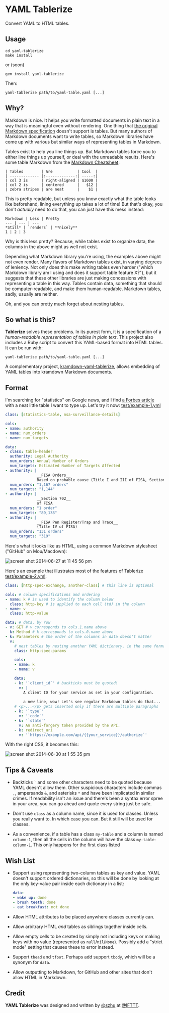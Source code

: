 YAML Tablerize
==============

Convert YAML to HTML tables.

Usage
-----

```shell
cd yaml-tablerize
make install
```

or (soon)

```shell
gem install yaml-tablerize
```

Then:

```shell
yaml-tablerize path/to/yaml-table.yaml [...]
```

Why?
----

Markdown is nice. It helps you write formatted documents in plain text in a way that is meaningful even without rendering. One thing that [the original Markdown specification](http://daringfireball.net/projects/markdown/syntax) doesn't support is tables. But many authors of Markdown documents want to write tables, so Markdown libraries have come up with various but similar ways of representing tables in Markdown.

Tables exist to help you line things up. But Markdown tables force you to either line things up yourself, or deal with the unreadable results. Here's some table Markdown from the [Markdown Cheatsheet](https://github.com/adam-p/markdown-here/wiki/Markdown-Cheatsheet):

```
| Tables        | Are           | Cool  |
| ------------- |:-------------:| -----:|
| col 3 is      | right-aligned | $1600 |
| col 2 is      | centered      |   $12 |
| zebra stripes | are neat      |    $1 |
```

This is pretty readable, but unless you know exactly what the table looks like beforehand, lining everything up takes a lot of time! But that's okay, you don't _actually_ need to do that, you can just have this mess instead:

```
Markdown | Less | Pretty
--- | --- | ---
*Still* | `renders` | **nicely**
1 | 2 | 3
```

Why is this less pretty? Because, while tables exist to organize data, the columns in the above might as well not exist.

Depending what Markdown library you're using, the examples above might not even render. Many flavors of Markdown tables exist, in varying degrees of leniency. Not only does this make writing tables even harder ("which Markdown library am I using and does it support table feature X?"), but it suggests that these other libraries are just making concessions with representing a table in this way. Tables contain data, something that should be computer-readable, and make them human-readable. Markdown tables, sadly, usually are neither.

Oh, and you can pretty much forget about nesting tables.

So what is this?
----------------

**Tablerize** solves these problems. In its purest form, it is a specification of a _human-readable representation of tables in plain text_. This project also includes a Ruby script to convert this YAML-based format into HTML tables. It can be run with:

```shell
yaml-tablerize path/to/yaml-table.yaml [...]
```

A complementary project, [kramdown-yaml-tablerize](https://github.com/IFTTT/kramdown-yaml-tablerize), allows embedding of YAML tables into kramdown Markdown documents.

Format
------

I'm searching for "statistics" on Google news, and I find [a Forbes article](http://www.forbes.com/sites/gregorymcneal/2014/06/27/nsa-releases-new-statistical-details-about-surveillance/) with a neat little table I want to type up. Let's try it now: [test/example-1.yml](test/example-1.yml)

```yaml
class: [statistics-table, nsa-surveillance-details]

cols:
- name: authority
- name: num_orders
- name: num_targets

data:
- class: table-header
  authority: Legal Authority
  num_orders: Annual Number of Orders
  num_targets: Estimated Number of Targets Affected
- authority: |
              __FISA Orders__  
              Based on probable cause (Title I and III of FISA, Sections 703 and 704 of FISA)
  num_orders: "1,167 orders"
  num_targets: "1,144"
- authority: |
              __Section 702__  
              of FISA
  num_orders: "1 order"
  num_targets: "89,138"
- authority: |
              __FISA Pen Register/Trap and Trace__  
              (Title IV of FISA)
  num_orders: "131 orders"
  num_targets: "319"
```

Here's what it looks like as HTML, using a common Markdown stylesheet ("GitHub" on Mou/Macdown):

![screen shot 2014-06-27 at 11 45 56 pm](https://cloud.githubusercontent.com/assets/1570168/3420046/94909652-fe90-11e3-9330-7eafc78ef17a.png)

Here's an example that illustrates most of the features of Tablerize [test/example-2.yml](test/example-2.yml):

```yaml
class: [http-spec-exchange, another-class] # this line is optional

cols: # column specifications and ordering
- name: k # is used to identify the column below
  class: http-key # is applied to each cell (td) in the column
- name: v
  class: http-value

data: # data, by row
- v: GET # v corresponds to cols.1.name above
  k: Method # k corresponds to cols.0.name above
- k: Parameters # the order of the columns in data doesn't matter
  v:
    # nest tables by nesting another YAML dictionary, in the same format
    class: http-spec-params

    cols:
    - name: k
    - name: v

    data:
    - k: '`client_id`' # backticks must be quoted!
      v: |
        A client ID for your service as set in your configuration.
        
        a new line, wow! Let's see regular Markdown tables do that...
    # <p>...</p> gets inserted only if there are multiple paragraphs
    - k: '`type`'
      v: '`code`'
    - k: '`state`'
      v: An anti-forgery token provided by the API.
    - k: redirect_uri
      v: '`https://example.com/api/{{your_service}}/authorize`'
```

With the right CSS, it becomes this:

![screen shot 2014-06-30 at 1 55 35 pm](https://cloud.githubusercontent.com/assets/1570168/3435774/15108594-0099-11e4-8175-d820206c471e.png)

Tips & Caveats
--------------

- Backticks `` ` `` and some other characters need to be quoted because YAML doesn't allow them. Other suspicious characters include commas `,`, ampersands `&`, and asterisks `*` and have been implicated in similar crimes. If readability isn't an issue and there's been a syntax error spree in your area, you can go ahead and quote every string just be safe.

- Don't use `class` as a column name, since it is used for classes. Unless you really want to. In which case you can. But it still will be used for classes.

- As a convenience, if a table has a class `my-table` and a column is named `column-1`, then all the cells in the column will have the class `my-table-column-1`. This only happens for the first class listed

Wish List
---------

- Support using representing two-column tables as key and value. YAML doesn't support ordered dictionaries, so this will be done by looking at the only key-value pair inside each dictionary in a list:

  ```yaml
  data:
  - wake up: done
  - brush teeth: done
  - eat breakfast: not done
  ```

- Allow HTML attributes to be placed anywhere classes currently can.

- Allow arbitrary HTML _and_ tables as siblings together inside cells.

- Allow empty cells to be created by simply not including keys or making keys with no value (represented as `null`/`nil`/`None`). Possibly add a "strict mode" setting that causes these to error instead.

- Support `thead` and `tfoot`. Perhaps add support `tbody`, which will be a synonym for `data`.

- Allow outputting to Markdown, for GitHub and other sites that don't allow HTML in Markdown.

Credit
------

**YAML Tablerize** was designed and written by [@szhu](https://github.com/szhu) at [@IFTTT](https://github.com/IFTTT).
